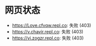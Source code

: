 # 网页状态
- https://Love.cfvqw.repl.co: 失败 (403)
- https://v.chavir.repl.co: 失败 (403)
- https://vi.zogzr.repl.co: 失败 (403)
